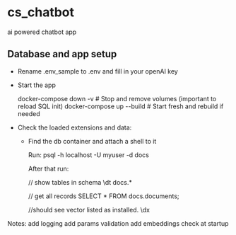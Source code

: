 # cs_chatbot

ai powered chatbot app 

## Database and app setup

  - Rename .env_sample to .env and fill in your openAI key

  - Start the app

    docker-compose down -v      # Stop and remove volumes (important to reload SQL init)
    docker-compose up --build   # Start fresh and rebuild if needed

  - Check the loaded extensions and data:

    - Find the db container and attach a shell to it

      Run:
      psql -h localhost -U myuser -d docs

      After that run:

      // show tables in schema
      \dt docs.*

      // get all records
      SELECT * FROM docs.documents;

      //should see vector listed as installed.
      \dx

Notes: 
  add logging
  add params validation
  add embeddings check at startup